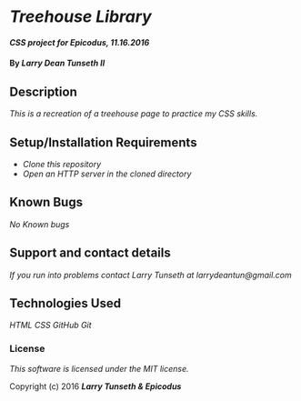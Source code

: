 # _Treehouse Library_

#### _CSS project for Epicodus, 11.16.2016_

#### By _**Larry Dean Tunseth II**_

## Description

_This is a recreation of a treehouse page to practice my CSS skills._

## Setup/Installation Requirements

* _Clone this repository_
* _Open an HTTP server in the cloned directory_


## Known Bugs

_No Known bugs_

## Support and contact details

_If you run into problems contact Larry Tunseth at larrydeantun@gmail.com_

## Technologies Used

_HTML
CSS
GitHub
Git_

### License

*This software is licensed under the MIT license.*

Copyright (c) 2016 **_Larry Tunseth & Epicodus_**
